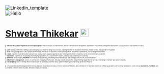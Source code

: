 ![Linkedin_template](https://github.com/user-attachments/assets/09b73d29-0fa4-439b-b653-a14f3e5e24dd)<br>
![Hello](https://user-images.githubusercontent.com/72989187/183024891-d3264009-eb44-40b0-af48-ec7fa025cd32.gif) 
<h1><a href="https://github.com/thikekarshweta" style="margin-top: 0px">Shweta Thikekar</a> 
  <img src="https://raw.githubusercontent.com/MartinHeinz/MartinHeinz/master/wave.gif" style="width: 25px;"></h1>

<div style="font-size: 4px; line-height: 1.6;"> 🌟 <strong>With over two years of experience as a DevOps engineer</strong>, I have developed a comprehensive skill set in infrastructure management, automation, and continuous integration/deployment (CI/CD) processes. My expertise includes:<br><br> 🚀 <strong>Azure DevOps:</strong> Proficient in setting up and managing CI/CD pipelines using Azure DevOps, enabling streamlined deployment workflows, version control, and application integration.<br> 🐧 <strong>Linux:</strong> Strong background in Linux system administration, with hands-on experience in server management, performance optimization, and scripting for automation.<br> 🐳 <strong>Docker:</strong> Expertise in containerization using Docker, helping deploy scalable applications and ensuring environment consistency across development and production.<br> ☸️ <strong>Kubernetes:</strong> Experienced in deploying and managing applications in **Kubernetes** clusters, ensuring high availability and scalability.<br> 🔧 <strong>Terraform:</strong> Skilled in using <strong>Terraform</strong> for infrastructure provisioning, automating environment setups, and managing resources in cloud environments.<br> 🛠️ <strong>Infrastructure Management:</strong> Hands-on experience in managing infrastructure, ensuring smooth deployments, and performing regular maintenance and monitoring to maintain high system reliability.<br> 📜 <strong>Bash Scripting:</strong> Skilled in writing efficient bash scripts for automating repetitive tasks, system monitoring, and improving operational efficiency.<br><br> 🌟 I am passionate about leveraging modern DevOps practices to automate processes, enhance system performance, and contribute to the seamless delivery of software applications. With a strong foundation in Azure DevOps, <strong>Kubernetes</strong>, <strong>Terraform</strong>, and automation, I strive to deliver scalable, efficient, and secure solutions. </div>






